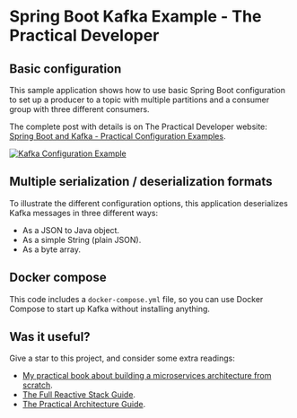# Spring Boot Kafka Example - The Practical Developer

## Basic configuration

This sample application shows how to use basic Spring Boot configuration to set up a producer to a topic with multiple partitions and a consumer group with three different consumers.

The complete post with details is on The Practical Developer website: [Spring Boot and Kafka - Practical Configuration Examples](https://thepracticaldeveloper.com/spring-boot-kafka-config/).

[![Kafka Configuration Example](img/kafka-configuration-example.jpg)](https://thepracticaldeveloper.com/spring-boot-kafka-config/)

## Multiple serialization / deserialization formats

To illustrate the different configuration options, this application deserializes Kafka messages in three different ways:

* As a JSON to Java object.
* As a simple String (plain JSON).
* As a byte array.

## Docker compose

This code includes a `docker-compose.yml` file, so you can use Docker Compose to start up Kafka without installing anything.

## Was it useful?

Give a star to this project, and consider some extra readings:

* [My practical book about building a microservices architecture from scratch](https://amzn.to/3nADn4q).
* [The Full Reactive Stack Guide](https://leanpub.com/full-reactive/).
* [The Practical Architecture Guide](https://leanpub.com/practical-software-architecture).







